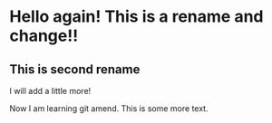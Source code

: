 # Hello again! This is a rename and change!!
## This is second rename

I will add a little more!

Now I am learning git amend. This is some more text.